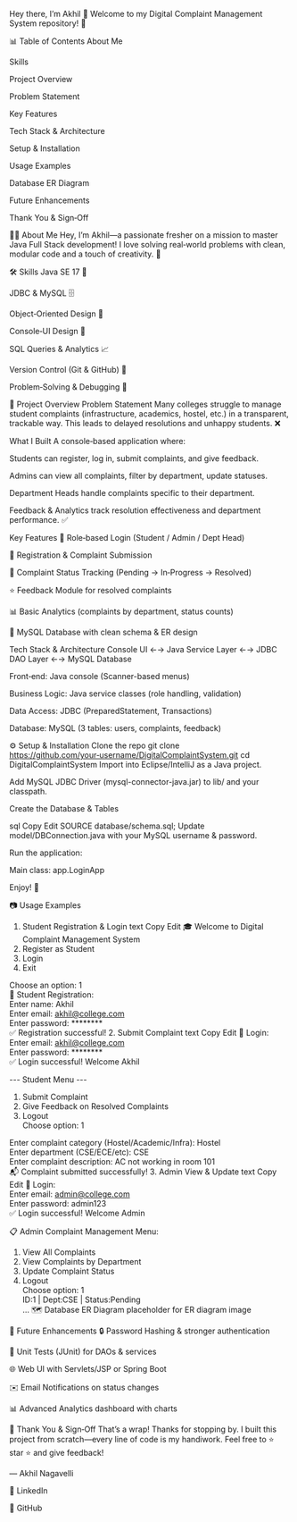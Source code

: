 Hey there, I’m Akhil 👋
Welcome to my Digital Complaint Management System repository! 🚀

📊 Table of Contents
About Me

Skills

Project Overview

Problem Statement

Key Features

Tech Stack & Architecture

Setup & Installation

Usage Examples

Database ER Diagram

Future Enhancements

Thank You & Sign‑Off

👨‍💻 About Me
Hey, I’m Akhil—a passionate fresher on a mission to master Java Full Stack development! I love solving real‑world problems with clean, modular code and a touch of creativity. 🌟

🛠 Skills
Java SE 17 🧩

JDBC & MySQL 🗄️

Object‑Oriented Design 🔄

Console‑UI Design 🎨

SQL Queries & Analytics 📈

Version Control (Git & GitHub) 🔧

Problem‑Solving & Debugging 🧐

📁 Project Overview
Problem Statement
Many colleges struggle to manage student complaints (infrastructure, academics, hostel, etc.) in a transparent, trackable way. This leads to delayed resolutions and unhappy students. ❌

What I Built
A console‑based application where:

Students can register, log in, submit complaints, and give feedback.

Admins can view all complaints, filter by department, update statuses.

Department Heads handle complaints specific to their department.

Feedback & Analytics track resolution effectiveness and department performance. ✅

Key Features
🔐 Role‑based Login (Student / Admin / Dept Head)

📝 Registration & Complaint Submission

🔄 Complaint Status Tracking (Pending → In‑Progress → Resolved)

⭐ Feedback Module for resolved complaints

📊 Basic Analytics (complaints by department, status counts)

💾 MySQL Database with clean schema & ER design


Tech Stack & Architecture
Console UI  ←→  Java Service Layer  ←→  JDBC DAO Layer  ←→  MySQL Database

Front‑end: Java console (Scanner-based menus)

Business Logic: Java service classes (role handling, validation)

Data Access: JDBC (PreparedStatement, Transactions)

Database: MySQL (3 tables: users, complaints, feedback)

⚙️ Setup & Installation
Clone the repo
git clone https://github.com/your‑username/DigitalComplaintSystem.git
cd DigitalComplaintSystem
Import into Eclipse/IntelliJ as a Java project.

Add MySQL JDBC Driver (mysql-connector-java.jar) to lib/ and your classpath.

Create the Database & Tables

sql
Copy
Edit
SOURCE database/schema.sql;
Update model/DBConnection.java with your MySQL username & password.

Run the application:

Main class: app.LoginApp

Enjoy! 🎉

📷 Usage Examples
1. Student Registration & Login
text
Copy
Edit
🎓 Welcome to Digital Complaint Management System  
1. Register as Student  
2. Login  
3. Exit  

Choose an option: 1  
📝 Student Registration:  
Enter name: Akhil  
Enter email: akhil@college.com  
Enter password: ********  
✅ Registration successful!
2. Submit Complaint
text
Copy
Edit
🔐 Login:  
Enter email: akhil@college.com  
Enter password: ********  
✅ Login successful! Welcome Akhil  

--- Student Menu ---  
1. Submit Complaint  
2. Give Feedback on Resolved Complaints  
3. Logout  
Choose option: 1  

Enter complaint category (Hostel/Academic/Infra): Hostel  
Enter department (CSE/ECE/etc): CSE  
Enter complaint description: AC not working in room 101  
📬 Complaint submitted successfully!
3. Admin View & Update
text
Copy
Edit
🔐 Login:  
Enter email: admin@college.com  
Enter password: admin123  
✅ Login successful! Welcome Admin  

📋 Admin Complaint Management Menu:  
1. View All Complaints  
2. View Complaints by Department  
3. Update Complaint Status  
4. Logout  
Choose option: 1  
ID:1 | Dept:CSE | Status:Pending  
...
🗺 Database ER Diagram
placeholder for ER diagram image

🚀 Future Enhancements
🔒 Password Hashing & stronger authentication

🧪 Unit Tests (JUnit) for DAOs & services

🌐 Web UI with Servlets/JSP or Spring Boot

✉️ Email Notifications on status changes

📊 Advanced Analytics dashboard with charts

🎉 Thank You & Sign‑Off
That’s a wrap! Thanks for stopping by. I built this project from scratch—every line of code is my handiwork. Feel free to ⭐ star ⭐ and give feedback!

— Akhil Nagavelli

🔗 LinkedIn

🐙 GitHub

